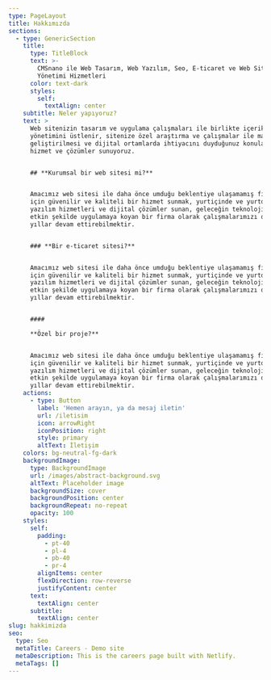 ```yaml
---
type: PageLayout
title: Hakkımızda
sections:
  - type: GenericSection
    title:
      type: TitleBlock
      text: >-
        CMSnano ile Web Tasarım, Web Yazılım, Seo, E-ticaret ve Web Site
        Yönetimi Hizmetleri
      color: text-dark
      styles:
        self:
          textAlign: center
    subtitle: Neler yapıyoruz?
    text: >
      Web sitenizin tasarım ve uygulama çalışmaları ile birlikte içerik takip ve
      yönetimini üstlenir, sitenize özel araştırma ve çalışmalar ile markanızın
      geliştirilmesi ve dijital ortamlarda ihtiyacını duyduğunuz konularda
      hizmet ve çözümler sunuyoruz.


      ## **Kurumsal bir web sitesi mi?**


      Amacımız web sitesi ile daha önce umduğu beklentiye ulaşamamış firmalar
      için güvenilir ve kaliteli bir hizmet sunmak, yurtiçinde ve yurtdışında
      yazılım hizmetleri ve dijital çözümler sunan, geleceğin teknolojilerini
      etkin şekilde uygulamaya koyan bir firma olarak çalışmalarımızı daha uzun
      yıllar devam ettirebilmektir.


      ### **Bir e-ticaret sitesi?**


      Amacımız web sitesi ile daha önce umduğu beklentiye ulaşamamış firmalar
      için güvenilir ve kaliteli bir hizmet sunmak, yurtiçinde ve yurtdışında
      yazılım hizmetleri ve dijital çözümler sunan, geleceğin teknolojilerini
      etkin şekilde uygulamaya koyan bir firma olarak çalışmalarımızı daha uzun
      yıllar devam ettirebilmektir.


      #### 

      **Özel bir proje?**


      Amacımız web sitesi ile daha önce umduğu beklentiye ulaşamamış firmalar
      için güvenilir ve kaliteli bir hizmet sunmak, yurtiçinde ve yurtdışında
      yazılım hizmetleri ve dijital çözümler sunan, geleceğin teknolojilerini
      etkin şekilde uygulamaya koyan bir firma olarak çalışmalarımızı daha uzun
      yıllar devam ettirebilmektir.
    actions:
      - type: Button
        label: 'Hemen arayın, ya da mesaj iletin'
        url: /iletisim
        icon: arrowRight
        iconPosition: right
        style: primary
        altText: İletişim
    colors: bg-neutral-fg-dark
    backgroundImage:
      type: BackgroundImage
      url: /images/abstract-background.svg
      altText: Placeholder image
      backgroundSize: cover
      backgroundPosition: center
      backgroundRepeat: no-repeat
      opacity: 100
    styles:
      self:
        padding:
          - pt-40
          - pl-4
          - pb-40
          - pr-4
        alignItems: center
        flexDirection: row-reverse
        justifyContent: center
      text:
        textAlign: center
      subtitle:
        textAlign: center
slug: hakkimizda
seo:
  type: Seo
  metaTitle: Careers - Demo site
  metaDescription: This is the careers page built with Netlify.
  metaTags: []
---
```

